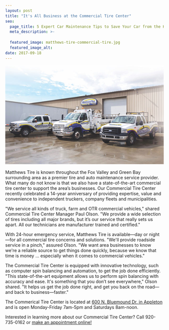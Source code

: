 ```yaml
---
layout: post
title: "It's All Business at the Commercial Tire Center"
seo:
  page_title: 5 Expert Car Maintenance Tips to Save Your Car from the Heat
  meta_description: >-

  featured_image: matthews-tire-commercial-tire.jpg
  featured_image_alt:
date: 2017-09-18
---
```


![Matthews Tire commercial tire center](matthews-tire-commercial-tire.jpg)

Matthews Tire is known throughout the Fox Valley and Green Bay surrounding area as a premier tire and auto maintenance service provider. What many do not know is that we also have a state-of-the-art commercial tire center to support the area’s businesses. Our Commercial Tire Center recently celebrated a 14-year anniversary of providing expertise, value and convenience to independent truckers, company fleets and municipalities.

"We service all kinds of truck, farm and OTR commercial vehicles," shared Commercial Tire Center Manager Paul Olson. "We provide a wide selection of tires including all major brands, but it’s our service that really sets us apart. All our technicians are manufacturer trained and certified."

With 24-hour emergency service, Matthews Tire is available—day or night—for all commercial tire concerns and solutions. "We'll provide roadside service in a pinch," assured Olson. "We want area businesses to know we're a reliable source to get things done quickly, because we know that time is money ... especially when it comes to commercial vehicles."

The Commercial Tire Center is equipped with innovative technology, such as computer spin balancing and automation, to get the job done efficiently. "This state-of-the-art equipment allows us to perform spin balancing with accuracy and ease. It's something that you don’t see everywhere," Olson shared. "It helps us get the job done right, and get you back on the road—and back to business—faster."

The Commerical Tire Center is located at [600 N. Bluemound Dr. in Appleton](https://www.google.com/maps/place/Matthews+Tire+%26+Auto+Center/@44.2678208,-88.4554433,15z/data=!4m5!3m4!1s0x0:0x5070eda600ae166d!8m2!3d44.2678208!4d-88.4554433?sa=X&ved=0ahUKEwiIwuPI767WAhXrhVQKHXJMChMQ_BIIhwEwCw) and is open Monday-Friday 7am-5pm and Saturdays 8am-noon.

Interested in learning more about our Commercial Tire Center? Call 920-735-0162 or [make an appointment online!](https://matthewstire.com/contact/)
